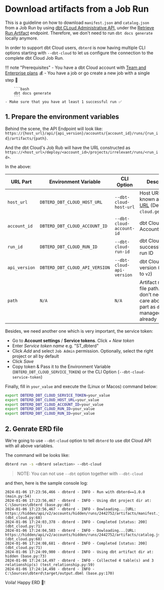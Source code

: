 # Download artifacts from a Job Run

This is a guideline on how to download `manifest.json` and `catalog.json` from a Job Run by using [dbt CLoud Administrative API](https://docs.getdbt.com/docs/dbt-cloud-apis/admin-cloud-api), under the [Retrieve Run Artifact](https://docs.getdbt.com/dbt-cloud/api-v2#/operations/Retrieve%20Run%20Artifact) endpoint. Therefore, we don't need to run `dbt docs generate` locally anymore.

In order to support dbt Cloud users, `dbterd` is now having multiple CLI options starting with `--dbt-cloud` to let us configure the connection to the complete dbt Cloud Job Run.

!!! note "Prerequisites"
    - You have a dbt Cloud account with [Team and Enterprise plans](https://www.getdbt.com/pricing/) 💰
    - You have a job or go create a new job with a single step 🏃

        ```bash
        dbt docs generate
        ```
    - Make sure that you have at least 1 successful run ✅

## 1. Prepare the environment variables

Behind the scene, the API Endpoint will look like: `https://{host_url}/api/{api_version}/accounts/{account_id}/runs/{run_id}/artifacts/{path}`.

And the dbt Cloud's Job Rub will have the URL constructed as `https://<host_url>/deploy/<account_id>/projects/irrelevant/runs/<run_id>`.

In the above:

| URL Part          | Environment Variable            | CLI Option                | Description                                                               |
|-------------------|---------------------------------|---------------------------|---------------------------------------------------------------------------|
| `host_url`        | `DBTERD_DBT_CLOUD_HOST_URL` | `--dbt-cloud-host-url` | Host URL, also known as [Access URL](https://docs.getdbt.com/docs/cloud/about-cloud/regions-ip-addresses) (Default to `cloud.getdbt.com`) |
| `account_id`      | `DBTERD_DBT_CLOUD_ACCOUNT_ID` | `--dbt-cloud-account-id` | dbt Cloud Account ID |
| `run_id`          | `DBTERD_DBT_CLOUD_RUN_ID` | `--dbt-cloud-run-id` | dbt Cloud successful job run ID |
| `api_version`     | `DBTERD_DBT_CLOUD_API_VERSION` | `--dbt-cloud-api-version` | dbt Cloud API version (Default to `v2`) |
| `path`            | `N/A` | `N/A` | Artifact relative file path. You don't need to care about this part as `dbterd` managed it already |

Besides, we need another one which is very important, the service token:

- Go to **Account settings** / **Service tokens**. Click _+ New token_
- Enter _Service token name_ e.g. "ST_dbterd"
- Click _Add_ and select `Job Admin` permission. Optionally, select the right project or all by default
- Click _Save_
- Copy token & Pass it to the Environment Variable (`DBTERD_DBT_CLOUD_SERVICE_TOKEN`) or the CLI Option (`--dbt-cloud-service-token`)

Finally, fill in `your_value` and execute the (Linux or Macos) command below:

```bash
export DBTERD_DBT_CLOUD_SERVICE_TOKEN=your_value
export DBTERD_DBT_CLOUD_HOST_URL=your_value
export DBTERD_DBT_CLOUD_ACCOUNT_ID=your_value
export DBTERD_DBT_CLOUD_RUN_ID=your_value
export DBTERD_DBT_CLOUD_RUN_ID=your_value
```

## 2. Genrate ERD file

We're going to use `--dbt-cloud` option to tell `dbterd` to use dbt Cloud API with all above variables.

The command will be looks like:

```bash
dbterd run -s <dbterd selection> --dbt-cloud
```

> NOTE: You can not use `--dbt` option together with `--dbt-cloud`

and then, here is the sample console log:

```log
2024-01-06 17:23:56,466 - dbterd - INFO - Run with dbterd==1.0.0 (main.py:54)
2024-01-06 17:23:56,467 - dbterd - INFO - Using dbt project dir at: C:\Sources\dbterd (base.py:46)
2024-01-06 17:23:56,467 - dbterd - INFO - Dowloading...[URL: https://hidden/api/v2/accounts/hidden/runs/2442752/artifacts/manifest.json] (dbt_cloud.py:68)
2024-01-06 17:24:03,378 - dbterd - INFO - Completed [status: 200] (dbt_cloud.py:71)
2024-01-06 17:24:04,503 - dbterd - INFO - Dowloading...[URL: https://hidden/api/v2/accounts/hidden/runs/2442752/artifacts/catalog.json] (dbt_cloud.py:68)
2024-01-06 17:24:08,681 - dbterd - INFO - Completed [status: 200] (dbt_cloud.py:71)
2024-01-06 17:24:09,900 - dbterd - INFO - Using dbt artifact dir at: hidden (base.py:73)
2024-01-06 17:24:14,497 - dbterd - INFO - Collected 4 table(s) and 3 relationship(s) (test_relationship.py:59)
2024-01-06 17:24:14,498 - dbterd - INFO - C:\Sources\dbterd\target/output.dbml (base.py:170)
```

Voila! Happy ERD 🎉!
